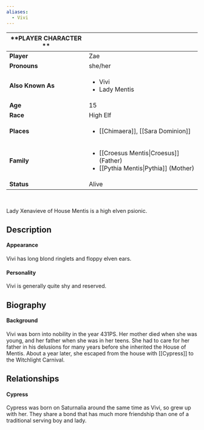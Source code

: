 ```yaml
---
aliases:
  - Vivi
---
```


| **PLAYER CHARACTER ** |                                                                                         |
| --------------------- | --------------------------------------------------------------------------------------- |
| **Player**            | Zae                                                                                     |
| **Pronouns**          | she/her                                                                                 |
| **Also Known As**     | <ul><li>Vivi<li>Lady Mentis</ul>                                                        |
| **Age**               | 15                                                                                      |
| **Race**              | High Elf                                                                                |
| **Places**            | <ul><li>[[Chimaera]], [[Sara Dominion]]</ul>                                            |
| **Family**            | <ul><li>[[Croesus Mentis\|Croesus]] (Father)<li>[[Pythia Mentis\|Pythia]] (Mother)</ul> |
| **Status**            | Alive                                                                                   |

<br>

Lady Xenavieve of House Mentis is a high elven psionic.

## Description


#### Appearance
Vivi has long blond ringlets and floppy elven ears.


#### Personality

Vivi is generally quite shy and reserved.

## Biography


#### Background
Vivi was born into nobility in the year 431PS. Her mother died when she was young, and her father when she was in her teens. She had to care for her father in his delusions for many years before she inherited the House of Mentis. About a year later, she escaped from the house with [[Cypress]] to the Witchlight Carnival.

## Relationships
#### Cypress
Cypress was born on Saturnalia around the same time as Vivi, so grew up with her. They share a bond that has much more friendship than one of a traditional serving boy and lady.